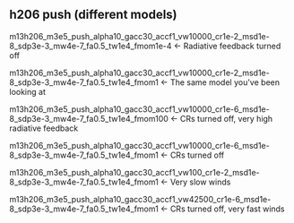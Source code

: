 ## h206 push (different models)

m13h206_m3e5_push_alpha10_gacc30_accf1_vw10000_cr1e-2_msd1e-8_sdp3e-3_mw4e-7_fa0.5_tw1e4_fmom1e-4        <- Radiative feedback turned off

m13h206_m3e5_push_alpha10_gacc30_accf1_vw10000_cr1e-2_msd1e-8_sdp3e-3_mw4e-7_fa0.5_tw1e4_fmom1        <- The same model you've been looking at

m13h206_m3e5_push_alpha10_gacc30_accf1_vw10000_cr1e-6_msd1e-8_sdp3e-3_mw4e-7_fa0.5_tw1e4_fmom100        <- CRs turned off, very high radiative feedback

m13h206_m3e5_push_alpha10_gacc30_accf1_vw10000_cr1e-6_msd1e-8_sdp3e-3_mw4e-7_fa0.5_tw1e4_fmom1        <- CRs turned off

m13h206_m3e5_push_alpha10_gacc30_accf1_vw100_cr1e-2_msd1e-8_sdp3e-3_mw4e-7_fa0.5_tw1e4_fmom1        <- Very slow winds

m13h206_m3e5_push_alpha10_gacc30_accf1_vw42500_cr1e-6_msd1e-8_sdp3e-3_mw4e-7_fa0.5_tw1e4_fmom1        <- CRs turned off, very fast winds